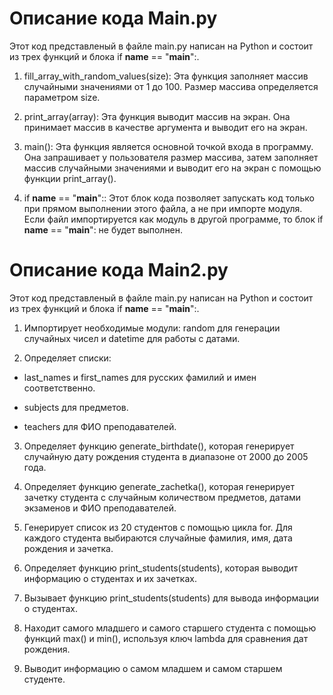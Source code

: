 # Описание кода Main.py
Этот код представленый в файле main.py написан на Python и состоит из трех функций и блока if __name__ == "__main__":.

1. fill_array_with_random_values(size): Эта функция заполняет массив случайными значениями от 1 до 100. Размер массива определяется параметром size.

2. print_array(array): Эта функция выводит массив на экран. Она принимает массив в качестве аргумента и выводит его на экран.

3. main(): Эта функция является основной точкой входа в программу. Она запрашивает у пользователя размер массива, затем заполняет массив случайными значениями и выводит его на экран с помощью функции print_array().

4. if __name__ == "__main__":: Этот блок кода позволяет запускать код только при прямом выполнении этого файла, а не при импорте модуля. Если файл импортируется как модуль в другой программе, то блок if __name__ == "__main__": не будет выполнен.

# Описание кода Main2.py
Этот код представленый в файле main.py написан на Python и состоит из трех функций и блока if __name__ == "__main__":.

1. Импортирует необходимые модули: random для генерации случайных чисел и datetime для работы с датами.

2. Определяет списки:

  * last_names и first_names для русских фамилий и имен соответственно.

  * subjects для предметов.

  * teachers для ФИО преподавателей.

3. Определяет функцию generate_birthdate(), которая генерирует случайную дату рождения студента в диапазоне от 2000 до 2005 года.

4. Определяет функцию generate_zachetka(), которая генерирует зачетку студента с случайным количеством предметов, датами экзаменов и ФИО преподавателей.

5. Генерирует список из 20 студентов с помощью цикла for. Для каждого студента выбираются случайные фамилия, имя, дата рождения и зачетка.

6. Определяет функцию print_students(students), которая выводит информацию о студентах и их зачетках.

7. Вызывает функцию print_students(students) для вывода информации о студентах.

8. Находит самого младшего и самого старшего студента с помощью функций max() и min(), используя ключ lambda для сравнения дат рождения.

9. Выводит информацию о самом младшем и самом старшем студенте.
